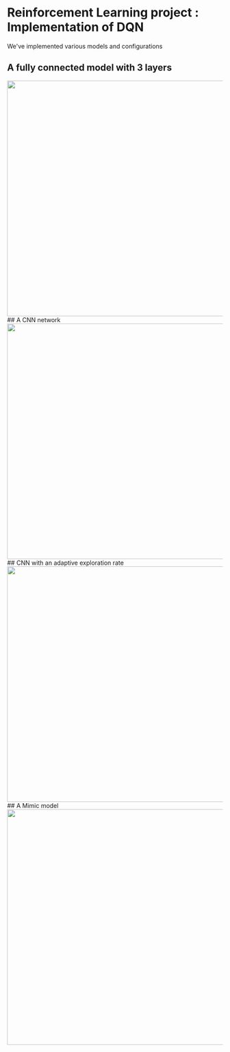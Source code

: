 # Reinforcement Learning project : Implementation of DQN 
We've implemented various models and configurations
 ## A fully connected model with 3 layers

 <img src="https://github.com/Ryosaeba8/DeepLearningMVA/tree/master/rl_project/videos/fc.gif" width="550"/>  
 ## A CNN network
 <img src="https://github.com/Ryosaeba8/DeepLearningMVA/tree/master/rl_project/videos/cnn.gif" width="550"/>  
 ## CNN with an adaptive exploration rate
 <img src="https://github.com/Ryosaeba8/DeepLearningMVA/tree/master/rl_project/videos/explore.gif" width="550"/>  
 ## A Mimic model
 <img src="https://github.com/Ryosaeba8/DeepLearningMVA/tree/master/rl_project/videos/mimic.gif" width="550"/>  
